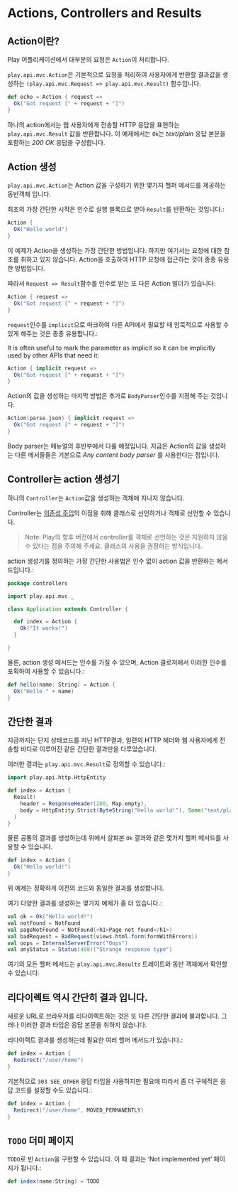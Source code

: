 # Actions, Controllers and Results

## Action이란?

Play 어플리케이션에서 대부분의 요청은 `Action`이 처리합니다.

`play.api.mvc.Action`은 기본적으로 요청을 처리하여 사용자에게 반환할 결과값을 생성하는 `(play.api.mvc.Request => play.api.mvc.Result)` 함수입니다.

```scala
def echo = Action { request =>
  Ok("Got request [" + request + "]")
}
```

하나의 action에서는 웹 사용자에게 전송할 HTTP 응답을 표현하는 `play.api.mvc.Result` 값을 반환합니다. 이 예제에서는 `Ok`는 *text/plain* 응답 본문을 포함하는 *200 OK* 응답을 구성합니다.

## Action 생성
`play.api.mvc.Action`는 Action 값을 구성하기 위한 몇가지 헬퍼 메서드를 제공하는 동반객체 입니다.

최초의 가장 간단한 시작은 인수로 실행 블록으로 받아 `Result`를 반환하는 것입니다.:

```scala
Action {
  Ok("Hello world")
}
```

이 예제가 Action을 생성하는 가장 간단한 방법입니다. 하지만 여기서는 요청에 대한 참조를 취하고 있지 않습니다. Action을 호출하여 HTTP 요청에 접근하는 것이 종종 유용한 방법입니다.

따라서 `Request => Result`함수를 인수로 받는 또 다른 Action 빌더가 있습니다:

```scala
Action { request =>
  Ok("Got request [" + request + "]")
}
```

`request`인수를 `implicit`으로 마크하여 다른 API에서 필요할 때 암묵적으로 사용할 수 있게 해주는 것은 종종 유용합니다.:

It is often useful to mark the  parameter as implicit so it can be implicitly used by other APIs that need it:

```scala
Action { implicit request =>
  Ok("Got request [" + request + "]")
}
```

Action의 값을 생성하는 마지막 방법은 추가로 `BodyParser`인수를 지정해 주는 것입니다.

```scala
Action(parse.json) { implicit request =>
  Ok("Got request [" + request + "]")
}
```
Body parser는 매뉴얼의 후반부에서 다룰 예정입니다. 지금은 Action의 값을 생성하는 다른 메서들들은 기본으로 *Any content body parser* 를 사용한다는 점입니다.

## Controller는 action 생성기

하나의 `Controller`는 `Action`값을 생성하는 객체에 지나지 않습니다.

Controller는 [의존성 주입](https://www.playframework.com/documentation/2.5.x/ScalaDependencyInjection)의 이점을 취해 클래스로 선언하거나 객체로 선언할 수 있습니다.

> Note: Play의 향후 버전에서 controller를 객체로 선언하는 것은 지원하지 않을 수 있다는 점을 주의해 주세요. 클래스의 사용을 권장하는 방식입니다.

action 생성기를 정의하는 가장 간단한 사용법은 인수 없이 action 값을 반환하는 메서드입니다.:

```scala
package controllers

import play.api.mvc._

class Application extends Controller {

  def index = Action {
    Ok("It works!")
  }

}
```

물론, action 생성 메서드는 인수를 가질 수 있으며, Action 클로저에서 이러한 인수를 포획하여 사용할 수 있습니다.:

```scala
def hello(name: String) = Action {
  Ok("Hello " + name)
}
```

## 간단한 결과
지금까지는 단지 상태코드를 지닌 HTTP결과, 일련의 HTTP 헤더와 웹 사용자에게 전송할 바디로 이루어진 같은 간단한 결과만을 다루었습니다.

이러한 결과는 `play.api.mvc.Result`로 정의할 수 있습니다.:

```scala
import play.api.http.HttpEntity

def index = Action {
  Result(
    header = ResponseHeader(200, Map.empty),
    body = HttpEntity.Strict(ByteString("Hello world!"), Some("text/plain"))
  )
}
```

물론 공통의 결과를 생성하는데 위에서 살펴본 `Ok` 결과와 같은 몇가지 헬퍼 메서드를 사용할 수 있습니다.

```scala
def index = Action {
  Ok("Hello world!")
}
```

위 예제는 정확하게 이전의 코드와 동일한 결과를 생성합니다.

여기 다양한 결과를 생성하는 몇가지 예제가 좀 더 있습니다.:

```scala
val ok = Ok("Hello world!")
val notFound = NotFound
val pageNotFound = NotFound(<h1>Page not found</h1>)
val badRequest = BadRequest(views.html.form(formWithErrors))
val oops = InternalServerError("Oops")
val anyStatus = Status(488)("Strange response type")
```

여기의 모든 헬퍼 메서드는 `play.api.mvc.Results` 트레이트와 동반 객체에서 확인할 수 있습니다.



## 리다이렉트 역시 간단히 결과 입니다.
새로운 URL로 브라우저를 리다이렉트하는 것은 또 다른 간단한 결과에 불과합니다. 그러나 이러한 결과 타입은 응답 본문을 취하지 않습니다.

리다이렉트 결과를 생성하는데 필요한 여러 헬퍼 메서드가 있습니다.:

```scala
def index = Action {
  Redirect("/user/home")
}
```

기본적으로 `303 SEE_OTHER` 응답 타입을 사용하지만 필요에 따라서 좀 더 구체적은 응답 코드를 설정할 수도 있습니다.:

```scala
def index = Action {
  Redirect("/user/home", MOVED_PERMANENTLY)
}
```

## `TODO` 더미 페이지

`TODO`로 빈 `Action`을 구현할 수 있습니다. 이 때 결과는 ‘Not implemented yet’ 페이지가 됩니다.:

```scala
def index(name:String) = TODO
```
